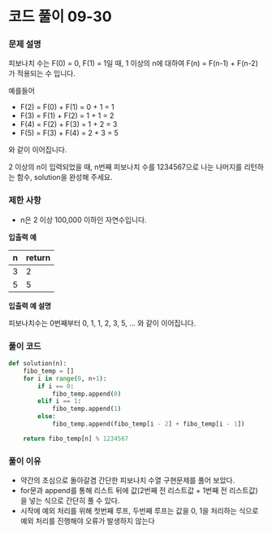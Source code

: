 # 코드 풀이 09-30



### **문제 설명**

피보나치 수는 F(0) = 0, F(1) = 1일 때, 1 이상의 n에 대하여 F(n) = F(n-1) + F(n-2) 가 적용되는 수 입니다.

예를들어

- F(2) = F(0) + F(1) = 0 + 1 = 1
- F(3) = F(1) + F(2) = 1 + 1 = 2
- F(4) = F(2) + F(3) = 1 + 2 = 3
- F(5) = F(3) + F(4) = 2 + 3 = 5

와 같이 이어집니다.

2 이상의 n이 입력되었을 때, n번째 피보나치 수를 1234567으로 나눈 나머지를 리턴하는 함수, solution을 완성해 주세요.



### 제한 사항

- n은 2 이상 100,000 이하인 자연수입니다.

**입출력 예**

| n | return |
| --- | --- |
| 3 | 2 |
| 5 | 5 |

**입출력 예 설명**

피보나치수는 0번째부터 0, 1, 1, 2, 3, 5, ... 와 같이 이어집니다.



### 풀이 코드

```python
def solution(n):
    fibo_temp = []
    for i in range(0, n+1):
        if i == 0:
            fibo_temp.append(0)
        elif i == 1:
            fibo_temp.append(1)
        else:
            fibo_temp.append(fibo_temp[i - 2] + fibo_temp[i - 1])

    return fibo_temp[n] % 1234567
```



### 풀이 이유

- 약간의 초심으로 돌아갈겸 간단한 피보나치 수열 구현문제를 풀어 보았다.
- for문과 append를 통해 리스트 뒤에 값(2번째 전 리스트값 + 1번째 전 리스트값)을 넣는 식으로 간단히 풀 수 있다.
- 시작에 예외 처리를 위해 첫번째 루프, 두번째 루프는 값을 0, 1을 처리하는 식으로 예외 처리를 진행해야 오류가 발생하지 않는다